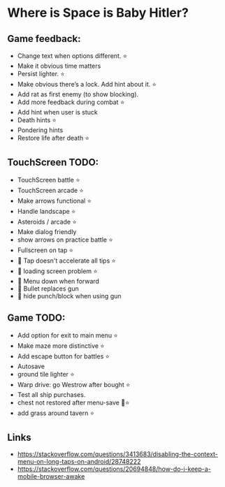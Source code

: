 # Where is Space is Baby Hitler?




## Game feedback:

- Change text when options different. ⭐
- Make it obvious time matters
- Persist lighter. ⭐
- Make obvious there’s a lock. Add hint about it. ⭐
- Add rat as first enemy (to show blocking).
- Add more feedback during combat ⭐
- Add hint when user is stuck
- Death hints ⭐
- Pondering hints
- Restore life after death ⭐

## TouchScreen TODO:

- TouchScreen battle ⭐
- TouchScreen arcade ⭐
- Make arrows functional ⭐
- Handle landscape ⭐
- Asteroids / arcade ⭐
- Make dialog friendly
- show arrows on practice battle ⭐
- Fullscreen on tap ⭐
- 🐞 Tap doesn't accelerate all tips ⭐
- 🐞 loading screen problem ⭐
- 🐞 Menu down when forward
- 🐞 Bullet replaces gun
- 🐞 hide punch/block when using gun


## Game TODO:

- Add option for exit to main menu ⭐
- Make maze more distinctive  ⭐
- Add escape button for battles ⭐
- Autosave
- ground tile lighter ⭐
- Warp drive: go Westrow after bought ⭐
- Test all ship purchases.
- chest not restored after menu-save 🐞⭐
- add grass around tavern ⭐

## Links
- https://stackoverflow.com/questions/3413683/disabling-the-context-menu-on-long-taps-on-android/28748222
- https://stackoverflow.com/questions/20694848/how-do-i-keep-a-mobile-browser-awake
